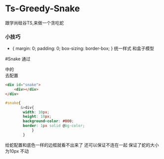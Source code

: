 # Ts-Greedy-Snake
跟学尚硅谷TS,来做一个贪吃蛇

### 小技巧

* {
    margin: 0;
    padding: 0;
    box-sizing: border-box;
}
统一样式 和盒子模型

#Snake 通过<div> 中的<div>去配置

``` html
<div id="snake">
    <div></div>
</div>
```

``` css
#snake{
       &>div{
        width: 10px;
        height: 10px;
        background-color: #000;
        border: 1px solid @bg-color;
            }
        }
```
 给蛇配置和底色一样的边框就看不出来了 还可以保证不连在一起 保证了蛇的大小为10px 不动